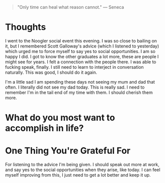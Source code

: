 
> \"Only time can heal what reason cannot.\" — Seneca

# Thoughts
I went to the Noogler social event this evening. I was so close to bailing on it, but I remembered Scott Galloway's advice (which I listened to yesterday) which urged me to force myself to say yes to social opportunities. I am so happy I did. I got to know the other graduates a lot more, these are people I might see for years. I felt a connection with the people there. I was able to fucking speak, finally. I still need to learn to interject in conversation naturally. This was good, I should do it again.

I'm a little sad I am spending these days not seeing my mum and dad that often. I literally did not see my dad today. This is really sad. I need to remember I'm in the tail end of my time with them. I should cherish them more.

# What do you most want to accomplish in life?

# One Thing You're Grateful For
For listening to the advice I'm being given. I should speak out more at work, and say yes to the social opportunities when they arise, like today. I can feel myself improving from this, I just need to get a lot better and keep it up.
